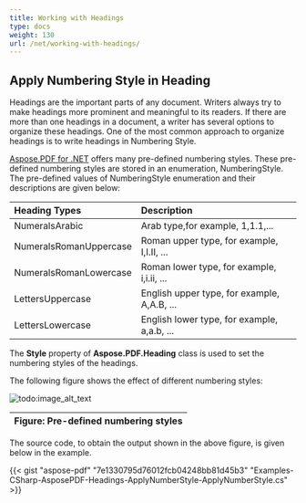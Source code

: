 ```yaml
---
title: Working with Headings
type: docs
weight: 130
url: /net/working-with-headings/
---
```


## **Apply Numbering Style in Heading**
Headings are the important parts of any document. Writers always try to make headings more prominent and meaningful to its readers. If there are more than one headings in a document, a writer has several options to organize these headings. One of the most common approach to organize headings is to write headings in Numbering Style.

[Aspose.PDF for .NET](/pdf/net/home-html/) offers many pre-defined numbering styles. These pre-defined numbering styles are stored in an enumeration, NumberingStyle. The pre-defined values of NumberingStyle enumeration and their descriptions are given below:

|**Heading Types**|**Description**|
| :- | :- |
|NumeralsArabic|Arab type,for example, 1,1.1,...|
|NumeralsRomanUppercase|Roman upper type, for example, I,I.II, ...|
|NumeralsRomanLowercase|Roman lower type, for example, i,i.ii, ...|
|LettersUppercase|English upper type, for example, A,A.B, ...|
|LettersLowercase|English lower type, for example, a,a.b, ...|
The **Style** property of **Aspose.PDF.Heading** class is used to set the numbering styles of the headings.

The following figure shows the effect of different numbering styles:

![todo:image_alt_text](http://www.aspose.com/docs/download/attachments/426672417/Apply+Numbering+Style-001.png?version=1&modificationDate=1447505105073)

|**Figure: Pre-defined numbering styles**|
| :- |
The source code, to obtain the output shown in the above figure, is given below in the example.

{{< gist "aspose-pdf" "7e1330795d76012fcb04248bb81d45b3" "Examples-CSharp-AsposePDF-Headings-ApplyNumberStyle-ApplyNumberStyle.cs" >}}
